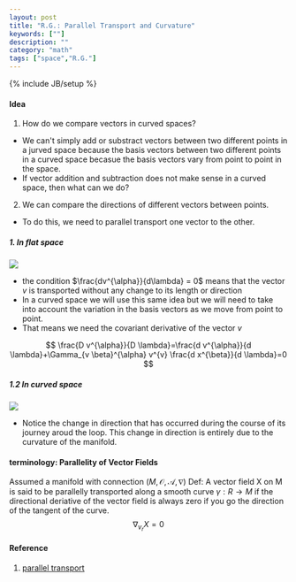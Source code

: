 ```yaml
---
layout: post
title: "R.G.: Parallel Transport and Curvature"
keywords: [""]
description: ""
category: "math"
tags: ["space","R.G."]
---
```

{% include JB/setup %}

#### Idea
1. How do we compare vectors in curved spaces?
- We can't simply add or substract vectors between two different points in a
   jurved space because the basis vectors between two different points in a
   curved space becasue the basis vectors vary from point to point in the
   space.
- If vector addition and subtraction does not make sense in a curved space,
   then what can we do?
2. We can compare the directions of different vectors between points.
- To do this, we need to parallel transport one vector to the other.


##### 1. In flat space

<img
src="{{IMAGE_PATH}}/math-space-riemann-geometry-parallel-transport-flat-space.png"
height="" width="" />

- the condition $\frac{dv^{\alpha}}{d\lambda} = 0$ means that the vector $v$ is
  transported without any change to its length or direction
- In a curved space we will use this same idea but we will need to take into
  account the variation in the basis vectors as we move from point to point.
- That means we need the covariant derivative of the vector $v$

$$
\frac{D v^{\alpha}}{D \lambda}=\frac{d v^{\alpha}}{d \lambda}+\Gamma_{v
\beta}^{\alpha} v^{v} \frac{d x^{\beta}}{d \lambda}=0
$$

##### 1.2  In curved space

<img
src="{{IMAGE_PATH}}/math-space-riemann-geometry-parallel-transport-curvature.png"
height="" width="" />

- Notice the change in direction that has occurred during the course of its
  journey aroud the loop. This change in direction is entirely due to the
  curvature of the manifold.

#### terminology: Parallelity of Vector Fields
Assumed a manifold with connection $(M,\mathscr{O},\mathscr{A},\nabla)$ 
Def: A vector field X on M is said to be parallelly transported along a smooth 
curve $\gamma : R \rightarrow M$ if the directional deriative of the vector field
is always zero if you go the direction of the tangent of the curve.
$$
\nabla_{v_r}X=0
$$


#### Reference
1. [parallel transport](math-space-riemann-geometry-parallel-transport-flat-space.pn://www.youtube.com/watch?v=p1tfZD2Bm0w)

